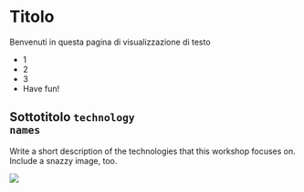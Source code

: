 # Titolo

Benvenuti in questa pagina di visualizzazione di testo

* 1
* 2
* 3
* Have fun!

## Sottotitolo  <code>technology names</code>

Write a short description of the technologies that this workshop focuses on. Include a snazzy image, too.

![](https://raw.githubusercontent.com/cirospat/rtd-comemipiace/master/docs/images/cirospat.jpg)
